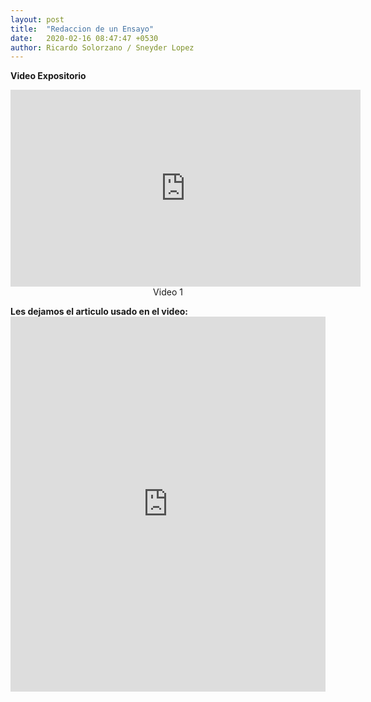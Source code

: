 ```yaml
---
layout: post
title:  "Redaccion de un Ensayo"
date:   2020-02-16 08:47:47 +0530
author: Ricardo Solorzano / Sneyder Lopez
---
```



<pa><b>Video Expositorio</b><br>
<center><iframe width="560" height="315" src="https://www.youtube.com/embed/z6fULrP6rUI" frameborder="0" allow="accelerometer; autoplay; encrypted-media; gyroscope; picture-in-picture" allowfullscreen></iframe></center>
<center><a>Video 1</a></center>


<p><b>Les dejamos el articulo usado en el video:</b>
<embed src="https://davenplay.github.io/blog/assets/images/ensayo.pdf" type="application/pdf" width="100%" height="600px" />

